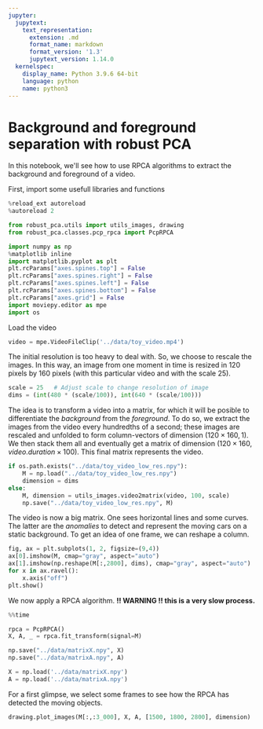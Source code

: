 ```yaml
---
jupyter:
  jupytext:
    text_representation:
      extension: .md
      format_name: markdown
      format_version: '1.3'
      jupytext_version: 1.14.0
  kernelspec:
    display_name: Python 3.9.6 64-bit
    language: python
    name: python3
---
```


# **Background and foreground separation with robust PCA**

In this notebook, we'll see how to use RPCA algorithms to extract the background and foreground of a video.



First, import some usefull libraries and functions

```python
%reload_ext autoreload
%autoreload 2

from robust_pca.utils import utils_images, drawing
from robust_pca.classes.pcp_rpca import PcpRPCA

import numpy as np
%matplotlib inline
import matplotlib.pyplot as plt
plt.rcParams["axes.spines.top"] = False
plt.rcParams["axes.spines.right"] = False
plt.rcParams["axes.spines.left"] = False
plt.rcParams["axes.spines.bottom"] = False
plt.rcParams["axes.grid"] = False
import moviepy.editor as mpe
import os
```

Load the video

```python
video = mpe.VideoFileClip('../data/toy_video.mp4')
```

The initial resolution is too heavy to deal with. So, we choose to rescale the images. In this way, an image from one moment in time is resized in 120 pixels by 160 pixels (with this particular video and with the scale 25).

```python
scale = 25   # Adjust scale to change resolution of image
dims = (int(480 * (scale/100)), int(640 * (scale/100)))
```

The idea is to transform a video into a matrix, for which it will be posible to differentiate the *background* from the *foreground*. To do so, we extract the images from the video every hundredths of a second; these images are rescaled and unfolded to form column-vectors of dimension $(120 \times 160, 1)$. We then stack them all and eventually get a matrix of dimension $(120 \times 160, video.duration \times 100)$. This final matrix represents the video.

```python
if os.path.exists("../data/toy_video_low_res.npy"):
    M = np.load("../data/toy_video_low_res.npy")
    dimension = dims
else:
    M, dimension = utils_images.video2matrix(video, 100, scale)
    np.save("../data/toy_video_low_res.npy", M)
```

The video is now a big matrix. One sees horizontal lines and some curves. The latter are the *anomalies* to detect and represent the moving cars on a static background. To get an idea of one frame, we can reshape a column.

```python
fig, ax = plt.subplots(1, 2, figsize=(9,4))
ax[0].imshow(M, cmap="gray", aspect="auto")
ax[1].imshow(np.reshape(M[:,2800], dims), cmap="gray", aspect="auto")
for x in ax.ravel():
    x.axis("off")
plt.show()
```

We now apply a RPCA algorithm.
**!! WARNING !! this is a very slow process.**

```python
%%time

rpca = PcpRPCA()
X, A, _ = rpca.fit_transform(signal=M)

np.save("../data/matrixX.npy", X)
np.save("../data/matrixA.npy", A)
```

```python
X = np.load('../data/matrixX.npy')
A = np.load('../data/matrixA.npy')
```

For a first glimpse, we select some frames to see how the RPCA has detected the moving objects.

```python
drawing.plot_images(M[:,:3_000], X, A, [1500, 1800, 2800], dimension)
```
